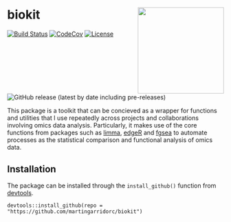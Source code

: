 # biokit  <img src="https://raw.githubusercontent.com/martingarridorc/biokit/master/pics/biokit_logo.svg" align="right" height="200" />
[![Build Status](https://travis-ci.com/martingarridorc/biokit.svg?branch=master)](https://travis-ci.com/martingarridorc/biokit)
[![CodeCov](https://codecov.io/gh/martingarridorc/biokit/branch/master/graph/badge.svg)](https://codecov.io/gh/martingarridorc/biokit/)
[![License](https://img.shields.io/github/license/martingarridorc/biokit.svg?color=yellow)](https://github.com/martingarridorc/biokit/blob/master/LICENSE)
![GitHub release (latest by date including pre-releases)](https://img.shields.io/github/v/release/martingarridorc/biokit?include_prereleases)

This package is a toolkit that can be concieved as a wrapper for functions and utilities that I use repeatedly across projects and collaborations involving omics data analysis. Particularly, it makes use of the core functions from packages such as [limma](https://bioconductor.org/packages/release/bioc/html/limma.html), [edgeR](https://bioconductor.org/packages/release/bioc/html/edgeR.html) and [fgsea](https://bioconductor.org/packages/release/bioc/html/fgsea.html) to automate processes as the statistical comparison and functional analysis of omics data.

## Installation

The package can be installed through the `install_github()` function from [devtools](https://cran.r-project.org/web/packages/devtools/index.html).

```
devtools::install_github(repo = "https://github.com/martingarridorc/biokit")
```
